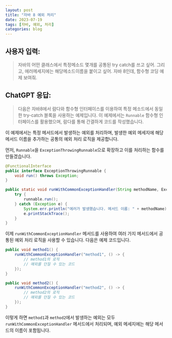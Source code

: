 ```yaml
---
layout: post
title: "자바 8 예외 처리"
date: 2023-07-19
tags: [자바, 예외, 처리]
categories: blog
---
```


## 사용자 입력:
> 자바의 어떤 클래스에서 특정메소드 몇개를 공통된 try catch를 쓰고 싶어. 그리고, 에러메세지에는 해당메소드이름을 붙이고 싶어.  자바 8인데, 함수형 코딩 예제 보여줘.

## ChatGPT 응답:
> 다음은 자바8에서 람다와 함수형 인터페이스를 이용하여 특정 메소드에서 동일한 try-catch 블록을 사용하는 예제입니다. 이 예제에서는 `Runnable` 함수형 인터페이스를 활용했으며, 람다를 통해 간결하게 코드를 작성했습니다.

이 예제에서는 특정 메서드에서 발생하는 예외를 처리하며, 발생한 예외 메세지에 해당 메서드 이름을 추가하는 공통의 예외 처리 로직을 제공합니다.

먼저, `Runnable`을 `ExceptionThrowingRunnable`으로 확장하고 이를 처리하는 함수를 만들겠습니다.

```java
@FunctionalInterface
public interface ExceptionThrowingRunnable {
    void run() throws Exception;
}

public static void runWithCommonExceptionHandler(String methodName, ExceptionThrowingRunnable runnable) {
    try {
        runnable.run();
    } catch (Exception e) {
        System.err.println("에러가 발생했습니다. 메서드 이름: " + methodName);
        e.printStackTrace();
    }
}
```

이제 `runWithCommonExceptionHandler` 메서드를 사용하여 여러 가지 메서드에서 공통된 예외 처리 로직을 사용할 수 있습니다. 다음은 예제 코드입니다.

```java
public void method1() {
    runWithCommonExceptionHandler("method1", () -> {
        // method1의 로직
        // 예외를 던질 수 있는 코드
    });
}

public void method2() {
    runWithCommonExceptionHandler("method2", () -> {
        // method2의 로직
        // 예외를 던질 수 있는 코드
    });
}
```

이렇게 하면 `method1`과 `method2`에서 발생하는 예외는 모두 `runWithCommonExceptionHandler` 메서드에서 처리되며, 예외 메세지에는 해당 메서드의 이름이 포함됩니다.

